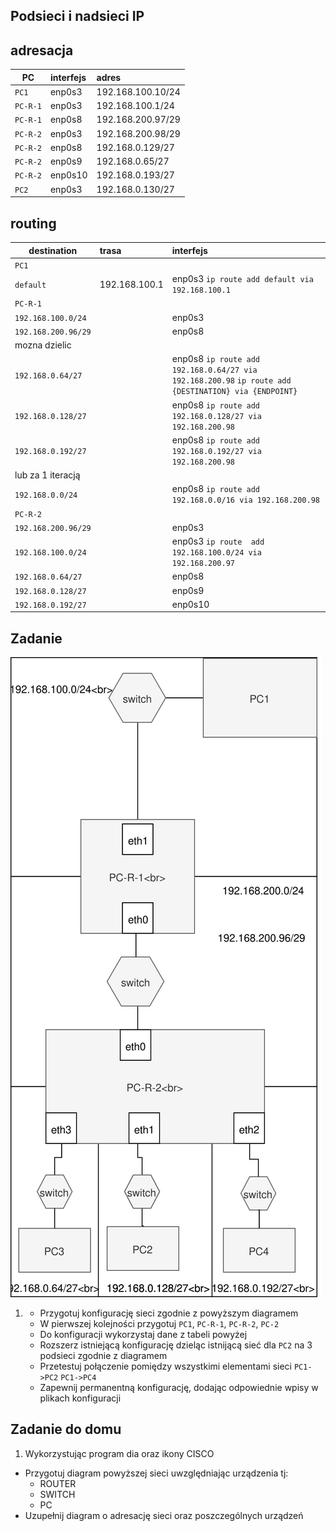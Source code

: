 Podsieci i nadsieci IP
----------------------

adresacja
-----------------------------------------------------
| PC     |  interfejs   | adres  |
| --------- |:-------------| :---------------| 
| ``PC1``   | enp0s3 | 192.168.100.10/24     |
| ``PC-R-1``| enp0s3 | 192.168.100.1/24    |
| ``PC-R-1``| enp0s8 | 192.168.200.97/29      |
| ``PC-R-2``| enp0s3 | 192.168.200.98/29      |
| ``PC-R-2``| enp0s8  | 192.168.0.129/27       |
| ``PC-R-2``| enp0s9  | 192.168.0.65/27     |
| ``PC-R-2``| enp0s10 | 192.168.0.193/27     |
| ``PC2``   | enp0s3  | 192.168.0.130/27      |

routing
-------

| destination | trasa | interfejs  |
| --------- |:-------------| :---------------| 
| ``PC1``     |  | |
| ``default`` | 192.168.100.1 | enp0s3 ``ip route add default via 192.168.100.1`` |
| ``PC-R-1``  |  |        |
| ``192.168.100.0/24`` |  | enp0s3 |
| ``192.168.200.96/29`` |  | enp0s8 |
| mozna dzielic   |  |  |
| ``192.168.0.64/27``  |  | enp0s8 ``ip route add 192.168.0.64/27 via 192.168.200.98`` ``ip route add {DESTINATION} via {ENDPOINT}`` |
| ``192.168.0.128/27`` |  | enp0s8  ``ip route add 192.168.0.128/27 via 192.168.200.98`` |
| ``192.168.0.192/27`` |  | enp0s8 ``ip route add 192.168.0.192/27 via 192.168.200.98`` |
| lub za 1 iteracją   |  |  |
| ``192.168.0.0/24``   |  | enp0s8 ``ip route add 192.168.0.0/16 via 192.168.200.98``|
| ``PC-R-2``  |  |        |
| ``192.168.200.96/29`` |  | enp0s3 |
| ``192.168.100.0/24`` |  | enp0s3 ``ip route  add 192.168.100.0/24 via 192.168.200.97`` |
| ``192.168.0.64/27``  |   | enp0s8 |
| ``192.168.0.128/27`` |  | enp0s9 |
| ``192.168.0.192/27`` |  | enp0s10 |


Zadanie
------------

![zadanie 5](over_network.svg)

1.
   * Przygotuj konfigurację sieci zgodnie z powyższym diagramem
   * W pierwszej kolejności przygotuj ``PC1``, ``PC-R-1``, ``PC-R-2``, ``PC-2``
   * Do konfiguracji wykorzystaj dane z tabeli powyżej
   * Rozszerz istniejącą konfigurację dzieląc istnijącą sieć dla ``PC2`` na 3 podsieci zgodnie z diagramem
   * Przetestuj połączenie pomiędzy wszystkimi elementami sieci ``PC1->PC2`` ``PC1->PC4``
   * Zapewnij permanentną konfigurację, dodając odpowiednie wpisy w plikach konfiguracji

Zadanie do domu
---------------

1. Wykorzystując program dia oraz ikony CISCO
  * Przygotuj diagram powyższej sieci uwzględniając urządzenia tj:
    * ROUTER
    * SWITCH
    * PC
  * Uzupełnij diagram o adresację sieci oraz poszczególnych urządzeń
  
